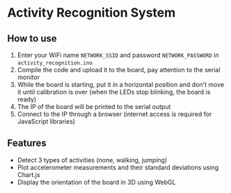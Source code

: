 # Activity Recognition System

## How to use

1. Enter your WiFi name `NETWORK_SSID` and password `NETWORK_PASSWORD` in `activity_recognition.ino`
2. Compile the code and upload it to the board, pay attention to the serial monitor
3. While the board is starting, put it in a horizontal position and don't move it until calibration is over (when the LEDs stop blinking, the board is ready)
4. The IP of the board will be printed to the serial output
5. Connect to the IP through a browser (internet access is required for JavaScript libraries)


## Features

* Detect 3 types of activities (none, walking, jumping)
* Plot accelerometer measurements and their standard deviations using Chart.js
* Display the orientation of the board in 3D using WebGL

